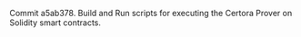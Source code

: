 Commit a5ab378.                    Build and Run scripts for executing the Certora Prover on Solidity smart contracts.